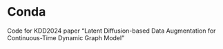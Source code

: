 # Conda
Code for KDD2024 paper “Latent Diffusion-based Data Augmentation for Continuous-Time Dynamic Graph Model”
